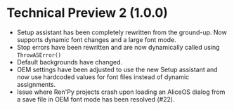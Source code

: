 # Technical Preview 2 (1.0.0)
- Setup assistant has been completely rewritten from the ground-up. Now supports dynamic font changes and a large font mode.
- Stop errors have been rewritten and are now dynamically called using `ThrowASError()`
- Default backgrounds have changed.
- OEM settings have been adjusted to use the new Setup assistant and now use hardcoded values for font files instead of dynamic assignments.
- Issue where Ren'Py projects crash upon loading an AliceOS dialog from a save file in OEM font mode has been resolved (#22).

